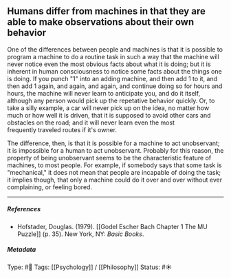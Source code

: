 ## Humans differ from machines in that they are able to make observations about their own behavior  # 

One of the differences between people and machines is that it is possible to program a machine to do a routine task in such a way that the machine will never notice even the most obvious facts about what it is doing; but it is inherent in human consciousness to notice some facts about the things one is doing. If you punch "1" into an adding machine, and then add 1 to it, and then add 1 again, and again, and again, and continue doing so for hours and hours, the machine will never learn to anticipate you, and do it itself, although any person would pick up the repetative behavior quickly. Or, to take a silly example, a car will never pick up on the idea, no matter how much or how well it is driven, that it is supposed to avoid other cars and obstacles on the road; and it will never learn even the most frequently traveled routes if it's owner.

The difference, then, is that it is possible for a machine to act unobservant; it is impossible for a human to act unobservant. Probably for this reason, the property of being unobservant seems to be the characteristic feature of machines, to most people. For example, if somebody says that some task is "mechanical," it does not mean that people are incapable of doing the task; it implies though, that only a machine could do it over and over without ever complaining, or feeling bored.

___

##### References

- Hofstader, Douglas. (1979). [[Godel Escher Bach Chapter 1 The MU Puzzle]] (p. 35). New York, NY: _Basic Books_.

##### Metadata

Type: #🔴 
Tags: [[Psychology]] / [[Philosophy]] 
Status: #☀️ 